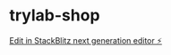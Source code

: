 # trylab-shop

[Edit in StackBlitz next generation editor ⚡️](https://stackblitz.com/~/github.com/benharmandev/trylab-shop)